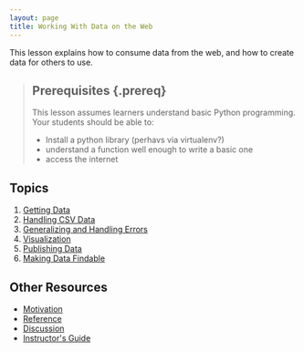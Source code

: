 ```yaml
---
layout: page
title: Working With Data on the Web
---
```

This lesson explains how to consume data from the web,
and how to create data for others to use.

> ## Prerequisites {.prereq}
>
> This lesson assumes learners understand basic Python programming.
>    Your students should be able to:
>    * Install a python library (perhavs via virtualenv?)
>    * understand a function well enough to write a basic one
>    * access the internet

## Topics

1.  [Getting Data](01-getdata.html)
2.  [Handling CSV Data](02-csv.html)
3.  [Generalizing and Handling Errors](03-generalize.html)
4.  [Visualization](04-visualize.html)
5.  [Publishing Data](05-makedata.html)
6.  [Making Data Findable](06-findable.html)

## Other Resources

*   [Motivation](motivation.html)
*   [Reference](reference.html)
*   [Discussion](discussion.html)
*   [Instructor's Guide](instructors.html)

